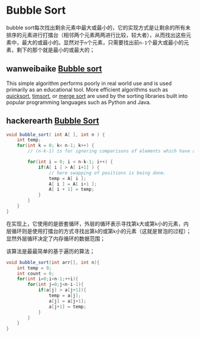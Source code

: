 # Bubble Sort

bubble sort每次找出剩余元素中最大或最小的，它的实现方式是让剩余的所有未排序的元素进行打擂台（相邻两个元素两两进行比较，较大者），从而找出这些元素中，最大的或最小的。显然对于`n`个元素，只需要找出前`n-1`个最大或最小的元素，剩下的那个就是最小的或最大的；

## wanweibaike [Bubble sort](https://en.wanweibaike.com/wiki-Bubble%20Sort) 

This simple algorithm performs poorly in real world use and is used primarily as an educational tool. More efficient algorithms such as [quicksort](https://en.wanweibaike.com/wiki-Quicksort), [timsort](https://en.wanweibaike.com/wiki-Timsort), or [merge sort](https://en.wanweibaike.com/wiki-Merge_sort) are used by the sorting libraries built into popular programming languages such as Python and Java.

## hackerearth [Bubble Sort](https://www.hackerearth.com/zh/practice/algorithms/sorting/bubble-sort/tutorial/)




```Java
void bubble_sort( int A[ ], int n ) {
    int temp;
    for(int k = 0; k< n-1; k++) {
        // (n-k-1) is for ignoring comparisons of elements which have already been compared in earlier iterations

        for(int i = 0; i < n-k-1; i++) {
            if(A[ i ] > A[ i+1] ) {
                // here swapping of positions is being done.
                temp = A[ i ];
                A[ i ] = A[ i+1 ];
                A[ i + 1] = temp;
            }
        }
    }
}
```
在实现上，它使用的是嵌套循环，外层的循环表示寻找第`k`大或第`k`小的元素，内层循环则是使用打擂台的方式寻找出第`k`的或第`k`小的元素（这就是冒泡的过程）；显然外层循环决定了内存循环的数据范围；

该算法是最最简单的基于遍历的算法；
```Java
void bubble_sort(int arr[], int n){
    int temp = 0;
    int count = 0;
    for(int i=0;i<n-1;++i){
        for(int j=0;j<n-i-1){
            if(a[j] > a[j+1]){
                temp = a[j];
                a[j] = a[j+1];
                a[j+1] = temp;
            }
        }
    }
}
```